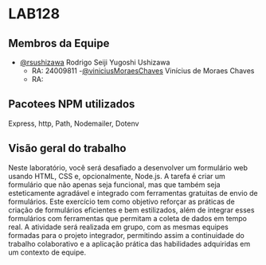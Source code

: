 # LAB128



## Membros da Equipe

- [@rsushizawa](https://github.com/rsushizawa) Rodrigo Seiji Yugoshi Ushizawa
    - RA: 24009811
-[@viniciusMoraesChaves](https://github.com/viniciusMoraesChaves) Vinícius de Moraes Chaves
    - RA: 

## Pacotees NPM utilizados
Express, http, Path, Nodemailer, Dotenv

## Visão geral do trabalho

Neste laboratório, você será desafiado a desenvolver um formulário web usando HTML, CSS e,
opcionalmente, Node.js. A tarefa é criar um formulário que não apenas seja funcional, mas que também seja
esteticamente agradável e integrado com ferramentas gratuitas de envio de formulários. Este exercício tem
como objetivo reforçar as práticas de criação de formulários eficientes e bem estilizados, além de integrar esses
formulários com ferramentas que permitam a coleta de dados em tempo real. A atividade será realizada em
grupo, com as mesmas equipes formadas para o projeto integrador, permitindo assim a continuidade do
trabalho colaborativo e a aplicação prática das habilidades adquiridas em um contexto de equipe.
